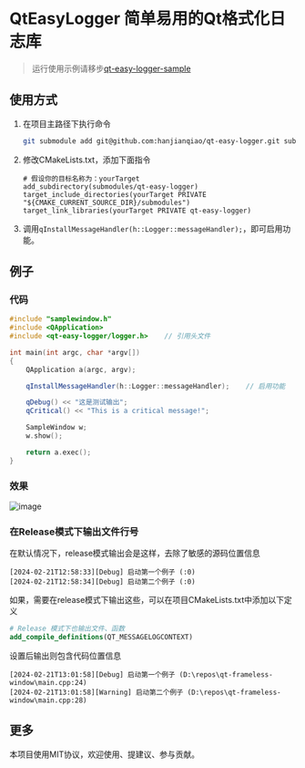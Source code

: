 # QtEasyLogger 简单易用的Qt格式化日志库

> 运行使用示例请移步[qt-easy-logger-sample](https://github.com/hanjianqiao/qt-easy-logger-sample)

## 使用方式
1. 在项目主路径下执行命令
   ```bash
   git submodule add git@github.com:hanjianqiao/qt-easy-logger.git submodules/qt-easy-logger
   ```
2. 修改CMakeLists.txt，添加下面指令
   ```
   # 假设你的目标名称为：yourTarget
   add_subdirectory(submodules/qt-easy-logger)
   target_include_directories(yourTarget PRIVATE "${CMAKE_CURRENT_SOURCE_DIR}/submodules")
   target_link_libraries(yourTarget PRIVATE qt-easy-logger)
   ```
4. 调用`qInstallMessageHandler(h::Logger::messageHandler);`，即可启用功能。

## 例子
### 代码
```c++
#include "samplewindow.h"
#include <QApplication>
#include <qt-easy-logger/logger.h>    // 引用头文件

int main(int argc, char *argv[])
{
    QApplication a(argc, argv);

    qInstallMessageHandler(h::Logger::messageHandler);    // 启用功能

    qDebug() << "这是测试输出";
    qCritical() << "This is a critical message!";

    SampleWindow w;
    w.show();

    return a.exec();
}
```
### 效果
![image](https://github.com/hanjianqiao/qt-easy-logger/assets/7146341/feb20cf7-814e-4176-a728-d0d242d55b0e)

### 在Release模式下输出文件行号
在默认情况下，release模式输出会是这样，去除了敏感的源码位置信息
```
[2024-02-21T12:58:33][Debug] 启动第一个例子 (:0)
[2024-02-21T12:58:34][Debug] 启动第二个例子 (:0)
```
如果，需要在release模式下输出这些，可以在项目CMakeLists.txt中添加以下定义
```cmake
# Release 模式下也输出文件、函数
add_compile_definitions(QT_MESSAGELOGCONTEXT)
```
设置后输出则包含代码位置信息
```
[2024-02-21T13:01:58][Debug] 启动第一个例子 (D:\repos\qt-frameless-window\main.cpp:24)
[2024-02-21T13:01:58][Warning] 启动第二个例子 (D:\repos\qt-frameless-window\main.cpp:28)
```

## 更多
本项目使用MIT协议，欢迎使用、提建议、参与贡献。
